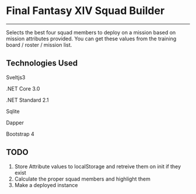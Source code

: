 # Final Fantasy XIV Squad Builder
---
Selects the best four squad members to deploy on a mission based on mission attributes provided.
You can get these values from the training board / roster / mission list.

## Technologies Used
Sveltjs3

.NET Core 3.0

.NET Standard 2.1

Sqlite

Dapper

Bootstrap 4

## TODO
1. Store Attribute values to localStorage and retreive them on init if they exist
2. Calculate the proper squad members and highlight them
3. Make a deployed instance
